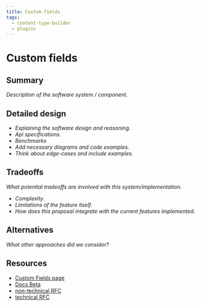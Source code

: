 ```yaml
---
title: Custom fields
tags:
  - content-type-builder
  - plugins
---
```


# Custom fields

## Summary

_Description of the software system / component._

## Detailed design

- _Explaining the software design and reasoning._
- _Api specifications._
- _Benchmarks_
- _Add necessary diagrams and code examples._
- _Think about edge-cases and include examples._

## Tradeoffs

_What potential tradeoffs are involved with this system/implementation._

- _Complexity._
- _Limitations of the feature itself._
- _How does this proposal integrate with the current features implemented._

## Alternatives

_What other approaches did we consider?_

## Resources

- [Custom Fields page](https://strapi.io/custom-fields)
- [Docs Beta](https://docs-next.strapi.io/developer-docs/latest/development/custom-fields.html)
- [non-technical RFC](https://github.com/strapi/rfcs/pull/40)
- [technical RFC](https://github.com/strapi/rfcs/pull/42)
